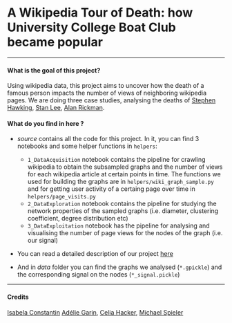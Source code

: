 # A Wikipedia Tour of Death: how University College Boat Club became popular

---

#### What is the goal of this project?
Using wikipedia data, this project aims to uncover how the death of a famous person impacts the number of views of neighboring wikipedia pages. We are doing three case studies, analysing the deaths of [Stephen Hawking](https://en.wikipedia.org/wiki/Stephen_Hawking), [Stan Lee](https://en.wikipedia.org/wiki/Stan_Lee), [Alan Rickman](https://en.wikipedia.org/wiki/Alan_Rickman).

#### What do you find in here ?
* _source_ contains all the code for this project. In it, you can find 3 notebooks and some helper functions in `helpers`:
    * `1_DataAcquisition` notebook contains the pipeline for crawling wikipedia to obtain the subsampled graphs and the number of views for each wikipedia article at certain points in time. The functions we used for building the graphs are in `helpers/wiki_graph_sample.py` and for getting user activity of a certaing page over time in `helpers/page_visits.py`
    * `2_DataExploration` notebook contains the pipeline for studying the network properties of the sampled graphs (i.e. diameter, clustering coefficient, degree distribution etc)
    * `3_DataExploitation` notebook has the pipeline for analysing and visualising the number of page views for the nodes of the graph (i.e. our signal)

* You can read a detailed description of our project [here](https://github.com/isabelaconstantin/wikinet/blob/master/Project/Report/Report_NTDS.pdf)
* And in _data_ folder you can find the graphs we analysed (`*.gpickle`) and the corresponding signal on the nodes (`*_signal.pickle`)


---

#### Credits

[Isabela Constantin](https://github.com/isabelaconstantin) [Adélie Garin](https://github.com/hawewe), [Celia Hacker](https://github.com/celia07), [Michael Spieler](https://github.com/nuft)

